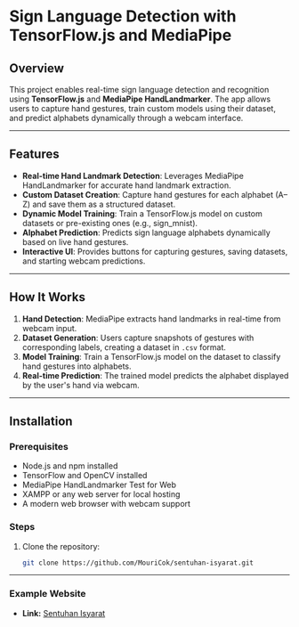 # Sign Language Detection with TensorFlow.js and MediaPipe

## Overview
This project enables real-time sign language detection and recognition using **TensorFlow.js** and **MediaPipe HandLandmarker**. The app allows users to capture hand gestures, train custom models using their dataset, and predict alphabets dynamically through a webcam interface.

---

## Features
- **Real-time Hand Landmark Detection**: Leverages MediaPipe HandLandmarker for accurate hand landmark extraction.
- **Custom Dataset Creation**: Capture hand gestures for each alphabet (A–Z) and save them as a structured dataset.
- **Dynamic Model Training**: Train a TensorFlow.js model on custom datasets or pre-existing ones (e.g., sign_mnist).
- **Alphabet Prediction**: Predicts sign language alphabets dynamically based on live hand gestures.
- **Interactive UI**: Provides buttons for capturing gestures, saving datasets, and starting webcam predictions.

---

## How It Works
1. **Hand Detection**: MediaPipe extracts hand landmarks in real-time from webcam input.
2. **Dataset Generation**: Users capture snapshots of gestures with corresponding labels, creating a dataset in `.csv` format.
3. **Model Training**: Train a TensorFlow.js model on the dataset to classify hand gestures into alphabets.
4. **Real-time Prediction**: The trained model predicts the alphabet displayed by the user's hand via webcam.

---

## Installation
### Prerequisites
- Node.js and npm installed
- TensorFlow and OpenCV installed
- MediaPipe HandLandmarker Test for Web
- XAMPP or any web server for local hosting
- A modern web browser with webcam support

### Steps
1. Clone the repository:
   ```bash
   git clone https://github.com/MouriCok/sentuhan-isyarat.git

---

### Example Website
- **Link:** [Sentuhan Isyarat](`https://mouricok.github.io/sentuhan-isyarat/`)
